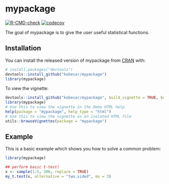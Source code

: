 
# mypackage

<!-- badges: start -->
[![R-CMD-check](https://github.com/kobesar/mypackage/workflows/R-CMD-check/badge.svg)](https://github.com/kobesar/mypackage/actions)
[![codecov](https://codecov.io/gh/kobesar/mypackage/branch/master/graph/badge.svg?token=S8EMZ6M8YC)](https://codecov.io/gh/kobesar/mypackage)
<!-- badges: end -->

The goal of mypackage is to give the user useful statistical functions.

## Installation

You can install the released version of mypackage from [CRAN](https://CRAN.R-project.org) with:

``` r
# install.packages("devtools")
devtools::install_github("kobesar/mypackage")
library(mypackage)
```

To view the vignette:

``` r
devtools::install_github("kobesar/mypackage", build_vignette = TRUE, build_opts = c())
library(mypackage)
# Use this to view the vignette in the Demo HTML help
help(package = "mypackage", help_type = "html")
# Use this to view the vignette as an isolated HTML file
utils::browseVignettes(package = "mypackage")
```

## Example

This is a basic example which shows you how to solve a common problem:

``` r
library(mypackage)

## perform basic t-test!
x <- sample(1:5, 100, replace = TRUE)
my_t.test(x, alternative = "two.sided", mu = 3)
```
